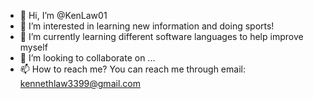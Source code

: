 - 👋 Hi, I’m @KenLaw01
- 👀 I’m interested in learning new information and doing sports!
- 🌱 I’m currently learning different software languages to help improve myself
- 💞️ I’m looking to collaborate on ...
- 📫 How to reach me? You can reach me through email: kennethlaw3399@gmail.com

<!---
KenLaw01/KenLaw01 is a ✨ special ✨ repository because its `README.md` (this file) appears on your GitHub profile.
You can click the Preview link to take a look at your changes.
--->

